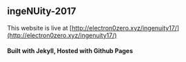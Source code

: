 ## ingeNUity-2017

This website is live at [http://electron0zero.xyz/ingenuity17/](http://electron0zero.xyz/ingenuity17/)

#### Built with Jekyll, Hosted with Github Pages

